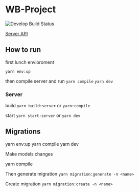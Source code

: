 # WB-Project

![Develop Build Status](https://github.com/sky3d/wb-project/actions/workflows/push-pr-develop.yml/badge.svg?branch=develop)

[Server API](https://github.com/sky3d/wb-project/blob/develop/server/README.md)

## How to run

first lunch envioroment

`yarn env:up`

then compile server and run
`yarn compile`
`yarn dev`

### Server

build `yarn build:server` or `yarn:compile`

start `yarn start:server` or `yarn dev`

## Migrations

yarn env:up
yarn compile
yarn dev

Make models changes

yarn compile

Then generate migration
`yarn migration:generate -n <name>`

Create migration
`yarn migration:create -n <name>`
